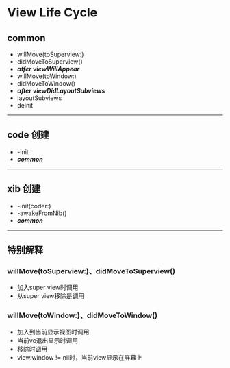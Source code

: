 #  View Life Cycle
## common
* willMove(toSuperview:)
* didMoveToSuperview()
* ***atfer viewWillAppear***
* willMove(toWindow:)
* didMoveToWindow()
* ***after viewDidLayoutSubviews***
* layoutSubviews
* deinit
---
## code 创建
* -init
* ***common***

---
## xib 创建
* -init(coder:)
* -awakeFromNib()
* ***common***
---
## 特别解释
### willMove(toSuperview:)、didMoveToSuperview()
* 加入super view时调用
* 从super view移除是调用
### willMove(toWindow:)、didMoveToWindow()
* 加入到当前显示视图时调用
* 当前vc退出显示时调用
* 移除时调用
* view.window != nil时，当前view显示在屏幕上

